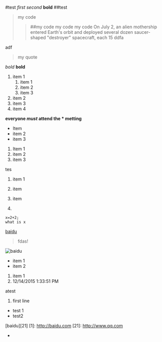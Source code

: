 #test
*first*
*second*
**bold**
##test
>my code
>>##my code
>my code
my code
On July 2, an alien mothership entered Earth's orbit and deployed several dozen saucer-shaped "destroyer" spacecraft, each 15 
ddfa

adf
>my quote

*bold*
**bold**

1. item 1
  	1. item 1
	2. item 2
	3. item 3
2. item 2
3. item 3
4. item 4


**everyone *must* attend the * metting**

* Item
* item 2
* item 3

1. Item 1
2. item 2
3. item 3

tes 

1. item 1


1. item 
2. item 
3. 







```
x=2+2;
what is x
```
[baidu](http://www.baidu.com)
> fdas!

![baidu](http://jambor.blob.core.chinacloudapi.cn/mytest1/arrow.PNG)

- item 1
- item 2

1. item 1
2. 12/14/2015 1:33:51 PM 

atest

1. first line
- test 1
- test2

[baidu][21]
[1]: http://baidu.com
[21]: http://www.qq.com

- 
